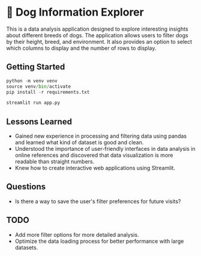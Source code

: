 # 🐶 Dog Information Explorer

This is a data analysis application designed to explore interesting insights about different breeds of dogs. The application allows users to filter dogs by their height, breed, and environment. It also provides an option to select which columns to display and the number of rows to display.

## Getting Started

```python
python -m venv venv
source venv/bin/activate
pip install -r requirements.txt

streamlit run app.py
```

## Lessons Learned

- Gained new experience in processing and filtering data using pandas and learned what kind of dataset is good and clean.
- Understood the importance of user-friendly interfaces in data analysis in online references and discovered that data visualization is more readable than straight numbers.
- Knew how to create interactive web applications using Streamlit.

## Questions

- Is there a way to save the user's filter preferences for future visits?

## TODO

- Add more filter options for more detailed analysis.
- Optimize the data loading process for better performance with large datasets.
